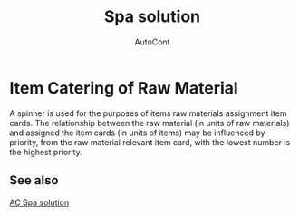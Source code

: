 ﻿---
    title: "Spa solution"
    author: AutoCont
    ms.date: 04/30/2018
    ms.topic: article
    ms.prod: dynamics-nav-2017
    ms.contentlocale: en
    ms.lasthandoff: 04/30/2018
---

# Item Catering of Raw Material

A spinner is used for the purposes of items raw materials assignment item cards. The relationship between the raw material (in units of raw materials) and assigned the item cards (in units of items) may be influenced by priority, from the raw material relevant item card, with the lowest number is the highest priority.


## <a name="see-also"></a>See also
[AC Spa solution](ac-spa-solution.md)